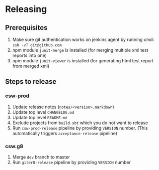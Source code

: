 # Releasing

## Prerequisites
1. Make sure git authentication works on jenkins agent by running cmd: `ssh -vT git@github.com`
2. npm module `junit-merge` is installed (for merging multiple xml test reports into one)
3. npm module `junit-viewer` is installed (for generating html test report from merged xml)

## Steps to release

### csw-prod
1. Update release notes (`notes/<version>.markdown`)
2. Update top level `CHANGELOG.md`
3. Update top level `README.md`
4. Exclude projects from `build.sbt` which you do not want to release
5. Run `csw-prod-release` pipeline by providing `VERSION` number. (This automatically triggers `acceptance-release` pipeline)

### csw.g8
1. Merge `dev` branch to master
2. Run `giter8-release` pipeline by providing `VERSION` number